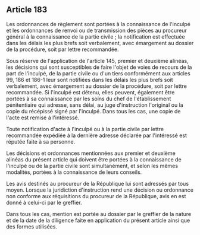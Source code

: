 Article 183
----
Les ordonnances de règlement sont portées à la connaissance de l'inculpé et les
ordonnances de renvoi ou de transmission des pièces au procureur général à la
connaissance de la partie civile ; la notification est effectuée dans les délais
les plus brefs soit verbalement, avec émargement au dossier de la procédure,
soit par lettre recommandée.

Sous réserve de l'application de l'article 145, premier et deuxième alinéas, les
décisions qui sont susceptibles de faire l'objet de voies de recours de la part
de l'inculpé, de la partie civile ou d'un tiers conformément aux articles 99,
186 et 186-1 leur sont notifiées dans les délais les plus brefs soit
verbalement, avec émargement au dossier de la procédure, soit par lettre
recommandée. Si l'inculpé est détenu, elles peuvent, également être portées à sa
connaissance par les soins du chef de l'établissement pénitentiaire qui adresse,
sans délai, au juge d'instruction l'original ou la copie du récépissé signé par
l'inculpé. Dans tous les cas, une copie de l'acte est remise à l'intéressé.

Toute notification d'acte à l'inculpé ou à la partie civile par lettre
recommandée expédiée à la dernière adresse déclarée par l'intéressé est réputée
faite à sa personne.

Les décisions et ordonnances mentionnées aux premier et deuxième alinéas du
présent article qui doivent être portées à la connaissance de l'inculpé ou de la
partie civile sont simultanément, et selon les mêmes modalités, portées à la
connaissance de leurs conseils.

Les avis destinés au procureur de la République lui sont adressés par tous
moyen. Lorsque la juridiction d'instruction rend une décision ou ordonnance non
conforme aux réquisitions du procureur de la République, avis en est donné à
celui-ci par le greffier.

Dans tous les cas, mention est portée au dossier par le greffier de la nature et
de la date de la diligence faite en application du présent article ainsi que des
formes utilisées.
